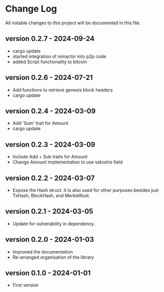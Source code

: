 # Change Log
All notable changes to this project will be documented in this file.

## version 0.2.7 - 2024-09-24
* cargo update
* started integration of minactor into p2p code
* added Script functionality to bitcoin

## version 0.2.6 - 2024-07-21
* Add functions to retrieve genesis block headers
* cargo update

## version 0.2.4 - 2024-03-09
* Add 'Sum' trait for Amount
* cargo update

## version 0.2.3 - 2024-03-09
* Include Add + Sub traits for Amount
* Change Amount implementation to use satoshis field

## version 0.2.2 - 2024-03-07
* Expose the Hash struct. It is also used for other purposes besides just TxHash, BlockHash, and MerkleRoot.

## version 0.2.1 - 2024-03-05
* Update for vulnerability in dependency.

## version 0.2.0 - 2024-01-03
* Improved the documentation
* Re-arranged organisation of the library

## version 0.1.0 - 2024-01-01
* First version
